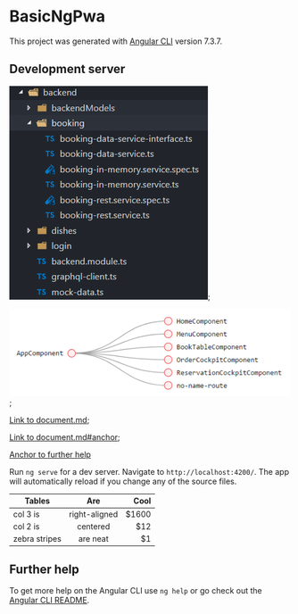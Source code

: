 # BasicNgPwa

This project was generated with [Angular CLI](https://github.com/angular/angular-cli) version 7.3.7.

## Development server

![alt text backend](images/back-end.PNG "Backend PNG");

![alt text routes](images/routes.png "Routes png");

[Link to document.md](./document.md);

[Link to document.md#anchor](./document.md#anchor);

[Anchor to further help](#help)

Run `ng serve` for a dev server. Navigate to `http://localhost:4200/`. The app will automatically reload if you change any of the source files.

| Tables        | Are           | Cool  |
| ------------- |:-------------:| -----:|
| col 3 is      | right-aligned | $1600 |
| col 2 is      | centered      |   $12 |
| zebra stripes | are neat      |    $1 |

## Further help

<a name="help"></a>
To get more help on the Angular CLI use `ng help` or go check out the [Angular CLI README](https://github.com/angular/angular-cli/blob/master/README.md).
